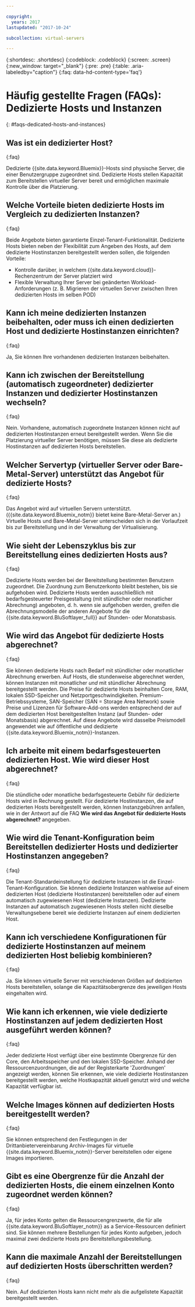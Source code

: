 ```yaml
---

copyright:
  years: 2017
lastupdated: "2017-10-24"

subcollection: virtual-servers

---
```


{:shortdesc: .shortdesc}
{:codeblock: .codeblock}
{:screen: .screen}
{:new_window: target="_blank"}
{:pre: .pre}
{:table: .aria-labeledby="caption"}
{:faq: data-hd-content-type='faq'}


# Häufig gestellte Fragen (FAQs): Dedizierte Hosts und Instanzen
{: #faqs-dedicated-hosts-and-instances}

## Was ist ein dedizierter Host?
{:faq}

Dedizierte {{site.data.keyword.Bluemix}}-Hosts sind physische Server, die einer Benutzergruppe zugeordnet sind. Dedizierte Hosts stellen Kapazität zum Bereitstellen virtueller Server bereit und ermöglichen maximale Kontrolle über die Platzierung.

## Welche Vorteile bieten dedizierte Hosts im Vergleich zu dedizierten Instanzen?
{:faq}

Beide Angebote bieten garantierte Einzel-Tenant-Funktionalität. Dedizierte Hosts bieten neben der Flexibilität zum Angeben des Hosts, auf dem dedizierte Hostinstanzen bereitgestellt werden sollen, die folgenden Vorteile:
   * Kontrolle darüber, in welchem {{site.data.keyword.cloud}}-Rechenzentrum der Server platziert wird
   * Flexible Verwaltung Ihrer Server bei geänderten Workload-Anforderungen (z. B. Migrieren der virtuellen Server zwischen Ihren dedizierten Hosts im selben POD)

## Kann ich meine dedizierten Instanzen beibehalten, oder muss ich einen dedizierten Host und dedizierte Hostinstanzen einrichten?
{:faq}

Ja, Sie können Ihre vorhandenen dedizierten Instanzen beibehalten.

## Kann ich zwischen der Bereitstellung (automatisch zugeordneter) dedizierter Instanzen und dedizierter Hostinstanzen wechseln?
{:faq}

Nein. Vorhandene, automatisch zugeordnete Instanzen können nicht auf dedizierten Hostinstanzen erneut bereitgestellt werden. Wenn Sie die Platzierung virtueller Server benötigen, müssen Sie diese als dedizierte Hostinstanzen auf dedizierten Hosts bereitstellen.

## Welcher Servertyp (virtueller Server oder Bare-Metal-Server) unterstützt das Angebot für dedizierte Hosts?
{:faq}

Das Angebot wird auf virtuellen Servern unterstützt. ({{site.data.keyword.Bluemix_notm}} bietet keine Bare-Metal-Server an.) Virtuelle Hosts und Bare-Metal-Server unterscheiden sich in der Vorlaufzeit bis zur Bereitstellung und in der Verwaltung der Virtualisierung.

## Wie sieht der Lebenszyklus bis zur Bereitstellung eines dedizierten Hosts aus?
{:faq}

Dedizierte Hosts werden bei der Bereitstellung bestimmten Benutzern zugeordnet. Die Zuordnung zum Benutzerkonto bleibt bestehen, bis sie aufgehoben wird. Dedizierte Hosts werden ausschließlich mit bedarfsgesteuerter Preisgestaltung (mit stündlicher oder monatlicher Abrechnung) angeboten, d. h. wenn sie aufgehoben werden, greifen die Abrechnungsmodelle der anderen Angebote für die {{site.data.keyword.BluSoftlayer_full}} auf Stunden- oder Monatsbasis.

## Wie wird das Angebot für dedizierte Hosts abgerechnet?
{:faq}

Sie können dedizierte Hosts nach Bedarf mit stündlicher oder monatlicher Abrechnung erwerben. Auf Hosts, die stundenweise abgerechnet werden, können Instanzen mit monatlicher *und* mit stündlicher Abrechnung bereitgestellt werden. Die Preise für dedizierte Hosts beinhalten Core, RAM, lokalen SSD-Speicher und Netzportgeschwindigkeiten. Premium-Betriebssysteme, SAN-Speicher (SAN = Storage Area Network) sowie Preise und Lizenzen für Software-Add-ons werden entsprechend der auf dem dedizierten Host bereitgestellten Instanz (auf Stunden- oder Monatsbasis) abgerechnet. Auf diese Angebote wird dasselbe Preismodell angewendet wie auf öffentliche und dedizierte {{site.data.keyword.Bluemix_notm}}-Instanzen.

## Ich arbeite mit einem bedarfsgesteuerten dedizierten Host. Wie wird dieser Host abgerechnet?
{:faq}

Die stündliche oder monatliche bedarfsgesteuerte Gebühr für dedizierte Hosts wird in Rechnung gestellt. Für dedizierte Hostinstanzen, die auf dedizierten Hosts bereitgestellt werden, können Instanzgebühren anfallen, wie in der Antwort auf die FAQ **Wie wird das Angebot für dedizierte Hosts abgerechnet?** angegeben.

## Wie wird die Tenant-Konfiguration beim Bereitstellen dedizierter Hosts und dedizierter Hostinstanzen angegeben?
{:faq}

Die Tenant-Standardeinstellung für dedizierte Instanzen ist die Einzel-Tenant-Konfiguration. Sie können dedizierte Instanzen wahlweise auf einem dedizierten Host (dedizierte Hostinstanzen) bereitstellen oder auf einem automatisch zugewiesenen Host (dedizierte Instanzen). Dedizierte Instanzen auf automatisch zugewiesenen Hosts stellen nicht dieselbe Verwaltungsebene bereit wie dedizierte Instanzen auf einem dedizierten Host.

## Kann ich verschiedene Konfigurationen für dedizierte Hostinstanzen auf meinem dedizierten Host beliebig kombinieren?
{:faq}

Ja. Sie können virtuelle Server mit verschiedenen Größen auf dedizierten Hosts bereitstellen, solange die Kapazitätsobergrenze des jeweiligen Hosts eingehalten wird.

## Wie kann ich erkennen, wie viele dedizierte Hostinstanzen auf jedem dedizierten Host ausgeführt werden können?
{:faq}

Jeder dedizierte Host verfügt über eine bestimmte Obergrenze für den Core, den Arbeitsspeicher und den lokalen SSD-Speicher. Anhand der Ressourcenzuordnungen, die auf der Registerkarte 'Zuordnungen' angezeigt werden, können Sie erkennen, wie viele dedizierte Hostinstanzen bereitgestellt werden, welche Hostkapazität aktuell genutzt wird und welche Kapazität verfügbar ist.

## Welche Images können auf dedizierten Hosts bereitgestellt werden?
{:faq}

Sie können entsprechend den Festlegungen in der Drittanbietervereinbarung Archiv-Images für virtuelle {{site.data.keyword.Bluemix_notm}}-Server bereitstellen oder eigene Images importieren.

## Gibt es eine Obergrenze für die Anzahl der dedizierten Hosts, die einem einzelnen Konto zugeordnet werden können?
{:faq}

Ja, für jedes Konto gelten die Ressourcengrenzwerte, die für alle {{site.data.keyword.BluSoftlayer_notm}} as a Service-Ressourcen definiert sind. Sie können mehrere Bestellungen für jedes Konto aufgeben, jedoch maximal zwei dedizierte Hosts pro Bereitstellungsbestellung.

## Kann die maximale Anzahl der Bereitstellungen auf dedizierten Hosts überschritten werden?
{:faq}

Nein. Auf dedizierten Hosts kann nicht mehr als die aufgelistete Kapazität bereitgestellt werden.
